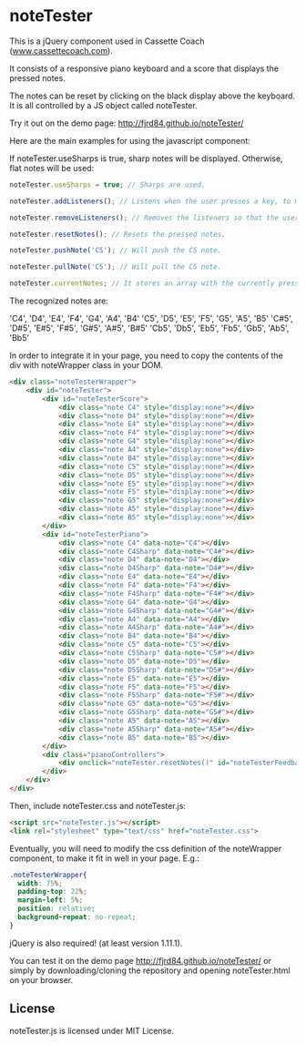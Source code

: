 # noteTester
This is a jQuery component used in Cassette Coach (www.cassettecoach.com).

It consists of a responsive piano keyboard and a score that displays the pressed notes.

The notes can be reset by clicking on the black display above the keyboard. It is all controlled by a JS object called noteTester.

Try it out on the demo page: http://fjrd84.github.io/noteTester/ 

Here are the main examples for using the javascript component:

If noteTester.useSharps is true, sharp notes will be displayed. Otherwise, flat notes will be used:

```javascript
noteTester.useSharps = true; // Sharps are used.

noteTester.addListeners(); // Listens when the user presses a key, to mark it as pressed and display it on the score.

noteTester.removeListeners(); // Removes the listeners so that the user cannot press keys anymore.

noteTester.resetNotes(); // Resets the pressed notes.

noteTester.pushNote('C5'); // Will push the C5 note.

noteTester.pullNote('C5'); // Will pull the C5 note.

noteTester.currentNotes; // It stores an array with the currently pressed notes.
```

The recognized notes are:

'C4', 'D4', 'E4', 'F4', 'G4', 'A4', 'B4'
'C5', 'D5', 'E5', 'F5', 'G5', 'A5', 'B5'
'C#5', 'D#5', 'E#5', 'F#5', 'G#5', 'A#5', 'B#5'
'Cb5', 'Db5', 'Eb5', 'Fb5', 'Gb5', 'Ab5', 'Bb5'

In order to integrate it in your page, you need to copy the contents of the div with noteWrapper class in your DOM.

```html
<div class="noteTesterWrapper">
    <div id="noteTester">
        <div id="noteTesterScore">
            <div class="note C4" style="display:none"></div>
            <div class="note D4" style="display:none"></div>
            <div class="note E4" style="display:none"></div>
            <div class="note F4" style="display:none"></div>
            <div class="note G4" style="display:none"></div>
            <div class="note A4" style="display:none"></div>
            <div class="note B4" style="display:none"></div>
            <div class="note C5" style="display:none"></div>
            <div class="note D5" style="display:none"></div>
            <div class="note E5" style="display:none"></div>
            <div class="note F5" style="display:none"></div>
            <div class="note G5" style="display:none"></div>
            <div class="note A5" style="display:none"></div>
            <div class="note B5" style="display:none"></div>
        </div>
        <div id="noteTesterPiano">
            <div class="note C4" data-note="C4"></div>
            <div class="note C4Sharp" data-note="C4#"></div>
            <div class="note D4" data-note="D4"></div>
            <div class="note D4Sharp" data-note="D4#"></div>
            <div class="note E4" data-note="E4"></div>
            <div class="note F4" data-note="F4"></div>
            <div class="note F4Sharp" data-note="F4#"></div>
            <div class="note G4" data-note="G4"></div>
            <div class="note G4Sharp" data-note="G4#"></div>
            <div class="note A4" data-note="A4"></div>
            <div class="note A4Sharp" data-note="A4#"></div>
            <div class="note B4" data-note="B4"></div>
            <div class="note C5" data-note="C5"></div>
            <div class="note C5Sharp" data-note="C5#"></div>
            <div class="note D5" data-note="D5"></div>
            <div class="note D5Sharp" data-note="D5#"></div>
            <div class="note E5" data-note="E5"></div>
            <div class="note F5" data-note="F5"></div>
            <div class="note F5Sharp" data-note="F5#"></div>
            <div class="note G5" data-note="G5"></div>
            <div class="note G5Sharp" data-note="G5#"></div>
            <div class="note A5" data-note="A5"></div>
            <div class="note A5Sharp" data-note="A5#"></div>
            <div class="note B5" data-note="B5"></div>
        </div>
        <div class="pianoControllers">
            <div onclick="noteTester.resetNotes()" id="noteTesterFeedback"></div>
        </div>
    </div>
</div>
```

Then, include noteTester.css and noteTester.js:

```html
<script src="noteTester.js"></script>
<link rel="stylesheet" type="text/css" href="noteTester.css">
``` 

Eventually, you will need to modify the css definition of the noteWrapper component, to make it fit in well in your page. E.g.:

```css
.noteTesterWrapper{
  width: 75%;
  padding-top: 22%;
  margin-left: 5%;
  position: relative;
  background-repeat: no-repeat;
}
```

jQuery is also required! (at least version 1.11.1).

You can test it on the demo page http://fjrd84.github.io/noteTester/ or simply by downloading/cloning the repository and opening noteTester.html on your browser.

## License
noteTester.js is licensed under MIT License.
